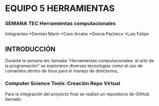 # EQUIPO 5 HERRAMIENTAS
### SEMANA TEC Herramientas computacionales

Integrantes
*Demian Marín
*Caro Arratia
*Grecia Pacheco
*Luis Felipe

## INTRODUCCIÓN
Durante la semana tec llamada "Herramientas computacionales: el arte de la programación" se exploraron diversas tecnologías como el uso de comandos dentro de linux para el manejo de directorios,

### Computer Science Tools: Creación Repo Virtual

Para la integración del proyecto final se realizó un repositorio de GitHub llamado 